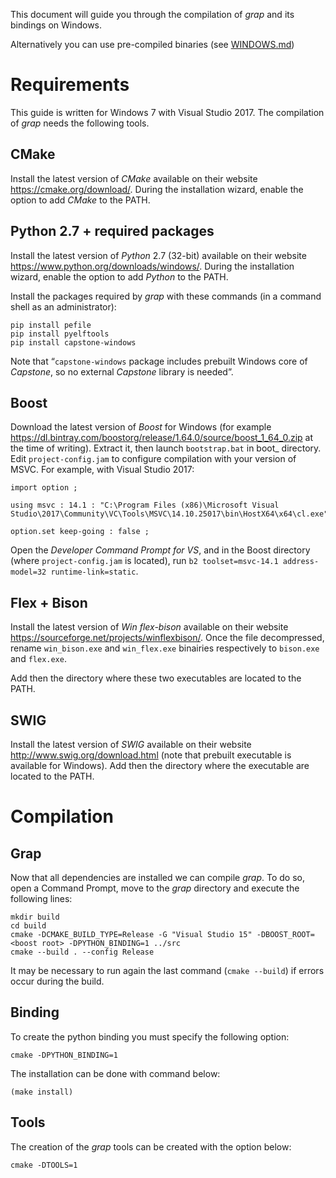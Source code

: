 This document will guide you through the compilation of *grap* and its bindings on Windows.

Alternatively you can use pre-compiled binaries (see [WINDOWS.md](../WINDOWS.md))

# Requirements
This guide is written for Windows 7 with Visual Studio 2017.
The compilation of *grap* needs the following tools.

## CMake

Install the latest version of *CMake* available on their website https://cmake.org/download/. During the installation wizard, enable the option to add *CMake* to the PATH.

## Python 2.7 + required packages

Install the latest version of *Python* 2.7 (32-bit) available on their website https://www.python.org/downloads/windows/. During the installation wizard, enable the option to add *Python* to the PATH.

Install the packages required by *grap* with these commands (in a command shell as an administrator):
```
pip install pefile
pip install pyelftools
pip install capstone-windows
```
Note that “`capstone-windows` package includes prebuilt Windows core of *Capstone*, so no external *Capstone* library is needed”.

## Boost

Download the latest version of *Boost* for Windows (for example https://dl.bintray.com/boostorg/release/1.64.0/source/boost_1_64_0.zip at the time of writing).
Extract it, then launch `bootstrap.bat` in boot_<version> directory.
Edit `project-config.jam` to configure compilation with your version of MSVC. For example, with Visual Studio 2017:
```
import option ;

using msvc : 14.1 : "C:\Program Files (x86)\Microsoft Visual Studio\2017\Community\VC\Tools\MSVC\14.10.25017\bin\HostX64\x64\cl.exe";

option.set keep-going : false ;
```
Open the *Developer Command Prompt for VS*, and in the Boost directory (where `project-config.jam` is located), run `b2 toolset=msvc-14.1 address-model=32 runtime-link=static`.

## Flex + Bison
Install the latest version of *Win flex-bison* available on their website https://sourceforge.net/projects/winflexbison/. Once the file decompressed, rename `win_bison.exe` and `win_flex.exe` binairies respectively to `bison.exe` and `flex.exe`.

Add then the directory where these two executables are located to the PATH.

## SWIG
Install the latest version of *SWIG* available on their website http://www.swig.org/download.html (note that prebuilt executable is available for Windows).
Add then the directory where the executable are located to the PATH.

# Compilation
## Grap

Now that all dependencies are installed we can compile *grap*. To do so, open a Command Prompt, move to the *grap* directory and execute the following lines:

```
mkdir build
cd build
cmake -DCMAKE_BUILD_TYPE=Release -G "Visual Studio 15" -DBOOST_ROOT=<boost root> -DPYTHON_BINDING=1 ../src
cmake --build . --config Release
```

It may be necessary to run again the last command (`cmake --build`) if errors occur during the build.

## Binding

To create the python binding you must specify the following option:

```
cmake -DPYTHON_BINDING=1
```

The installation can be done with command below:

```
(make install)
```

## Tools

The creation of the *grap* tools can be created with the option below:

```
cmake -DTOOLS=1
```

